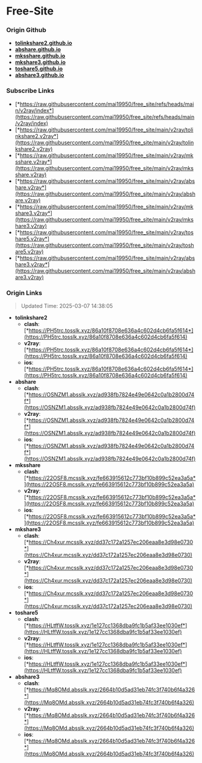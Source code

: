# Free-Site

### Origin Github

- [**tolinkshare2.github.io**](https://github.com/tolinkshare2/tolinkshare2.github.io)
- [**abshare.github.io**](https://github.com/abshare/abshare.github.io)
- [**mksshare.github.io**](https://github.com/mksshare/mksshare.github.io)
- [**mkshare3.github.io**](https://github.com/mkshare3/mkshare3.github.io)
- [**toshare5.github.io**](https://github.com/toshare5/toshare5.github.io)
- [**abshare3.github.io**](https://github.com/abshare3/abshare3.github.io)

### Subscribe Links

- [*https://raw.githubusercontent.com/mai19950/free_site/refs/heads/main/v2ray/index*](https://raw.githubusercontent.com/mai19950/free_site/refs/heads/main/v2ray/index)
- [*https://raw.githubusercontent.com/mai19950/free_site/main/v2ray/tolinkshare2.v2ray*](https://raw.githubusercontent.com/mai19950/free_site/main/v2ray/tolinkshare2.v2ray)
- [*https://raw.githubusercontent.com/mai19950/free_site/main/v2ray/mksshare.v2ray*](https://raw.githubusercontent.com/mai19950/free_site/main/v2ray/mksshare.v2ray)
- [*https://raw.githubusercontent.com/mai19950/free_site/main/v2ray/abshare.v2ray*](https://raw.githubusercontent.com/mai19950/free_site/main/v2ray/abshare.v2ray)
- [*https://raw.githubusercontent.com/mai19950/free_site/main/v2ray/mkshare3.v2ray*](https://raw.githubusercontent.com/mai19950/free_site/main/v2ray/mkshare3.v2ray)
- [*https://raw.githubusercontent.com/mai19950/free_site/main/v2ray/toshare5.v2ray*](https://raw.githubusercontent.com/mai19950/free_site/main/v2ray/toshare5.v2ray)
- [*https://raw.githubusercontent.com/mai19950/free_site/main/v2ray/abshare3.v2ray*](https://raw.githubusercontent.com/mai19950/free_site/main/v2ray/abshare3.v2ray)

### Origin Links

> Updated Time: 2025-03-07 14:38:05

- **tolinkshare2**
  - **clash**: [*https://PH5trc.tosslk.xyz/86a10f8708e636a4c602d4cb6fa5f614*](https://PH5trc.tosslk.xyz/86a10f8708e636a4c602d4cb6fa5f614)
  - **v2ray**: [*https://PH5trc.tosslk.xyz/86a10f8708e636a4c602d4cb6fa5f614*](https://PH5trc.tosslk.xyz/86a10f8708e636a4c602d4cb6fa5f614)
  - **ios**: [*https://PH5trc.tosslk.xyz/86a10f8708e636a4c602d4cb6fa5f614*](https://PH5trc.tosslk.xyz/86a10f8708e636a4c602d4cb6fa5f614)
- **abshare**
  - **clash**: [*https://OSNZM1.absslk.xyz/ad938fb7824e49e0642c0a1b2800d74f*](https://OSNZM1.absslk.xyz/ad938fb7824e49e0642c0a1b2800d74f)
  - **v2ray**: [*https://OSNZM1.absslk.xyz/ad938fb7824e49e0642c0a1b2800d74f*](https://OSNZM1.absslk.xyz/ad938fb7824e49e0642c0a1b2800d74f)
  - **ios**: [*https://OSNZM1.absslk.xyz/ad938fb7824e49e0642c0a1b2800d74f*](https://OSNZM1.absslk.xyz/ad938fb7824e49e0642c0a1b2800d74f)
- **mksshare**
  - **clash**: [*https://22OSF8.mcsslk.xyz/fe663915612c773bf10b899c52ea3a5a*](https://22OSF8.mcsslk.xyz/fe663915612c773bf10b899c52ea3a5a)
  - **v2ray**: [*https://22OSF8.mcsslk.xyz/fe663915612c773bf10b899c52ea3a5a*](https://22OSF8.mcsslk.xyz/fe663915612c773bf10b899c52ea3a5a)
  - **ios**: [*https://22OSF8.mcsslk.xyz/fe663915612c773bf10b899c52ea3a5a*](https://22OSF8.mcsslk.xyz/fe663915612c773bf10b899c52ea3a5a)
- **mkshare3**
  - **clash**: [*https://Ch4xur.mcsslk.xyz/dd37c172a1257ec206eaa8e3d98e0730*](https://Ch4xur.mcsslk.xyz/dd37c172a1257ec206eaa8e3d98e0730)
  - **v2ray**: [*https://Ch4xur.mcsslk.xyz/dd37c172a1257ec206eaa8e3d98e0730*](https://Ch4xur.mcsslk.xyz/dd37c172a1257ec206eaa8e3d98e0730)
  - **ios**: [*https://Ch4xur.mcsslk.xyz/dd37c172a1257ec206eaa8e3d98e0730*](https://Ch4xur.mcsslk.xyz/dd37c172a1257ec206eaa8e3d98e0730)
- **toshare5**
  - **clash**: [*https://HLtffW.tosslk.xyz/1e127cc1368dba9fc1b5af33ee1030ef*](https://HLtffW.tosslk.xyz/1e127cc1368dba9fc1b5af33ee1030ef)
  - **v2ray**: [*https://HLtffW.tosslk.xyz/1e127cc1368dba9fc1b5af33ee1030ef*](https://HLtffW.tosslk.xyz/1e127cc1368dba9fc1b5af33ee1030ef)
  - **ios**: [*https://HLtffW.tosslk.xyz/1e127cc1368dba9fc1b5af33ee1030ef*](https://HLtffW.tosslk.xyz/1e127cc1368dba9fc1b5af33ee1030ef)
- **abshare3**
  - **clash**: [*https://Mq8OMd.absslk.xyz/2664b10d5ad31eb74fc3f740b6f4a326*](https://Mq8OMd.absslk.xyz/2664b10d5ad31eb74fc3f740b6f4a326)
  - **v2ray**: [*https://Mq8OMd.absslk.xyz/2664b10d5ad31eb74fc3f740b6f4a326*](https://Mq8OMd.absslk.xyz/2664b10d5ad31eb74fc3f740b6f4a326)
  - **ios**: [*https://Mq8OMd.absslk.xyz/2664b10d5ad31eb74fc3f740b6f4a326*](https://Mq8OMd.absslk.xyz/2664b10d5ad31eb74fc3f740b6f4a326)
